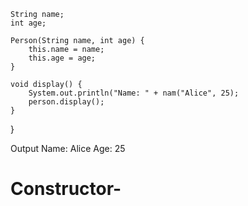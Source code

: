 
    String name;
    int age;

    Person(String name, int age) {
        this.name = name;
        this.age = age;
    }

    void display() {
        System.out.println("Name: " + nam("Alice", 25);
        person.display();
    }
}

Output 
Name: Alice
Age: 25
# Constructor-
